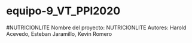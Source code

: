 # equipo-9_VT_PPI2020
#NUTRICIONLITE
Nombre del proyecto: NUTRICIONLITE 
Autores: Harold Acevedo, Esteban Jaramillo, Kevin Romero
